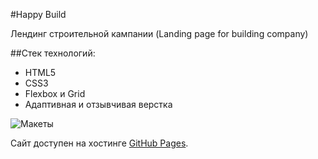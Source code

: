 #Happy Build

Лендинг строительной кампании (Landing page for building company)

##Стек технологий:
- HTML5
- CSS3
- Flexbox и Grid
- Адаптивная и отзывчивая верстка

![Макеты](./img/%D0%A1%D0%B0%D0%B9%D1%82%20%D1%81%D1%82%D1%80%D0%BE%D0%B8%D1%82%D0%B5%D0%BB%D1%8C%D0%BD%D0%BE%D0%B9%20%D0%BA%D0%B0%D0%BC%D0%BF%D0%B0%D0%BD%D0%B8%D0%B8.png "Макеты")

Сайт доступен на хостинге [GitHub Pages](https://yuliyaatrashkevich.github.io/Happy_Build/).